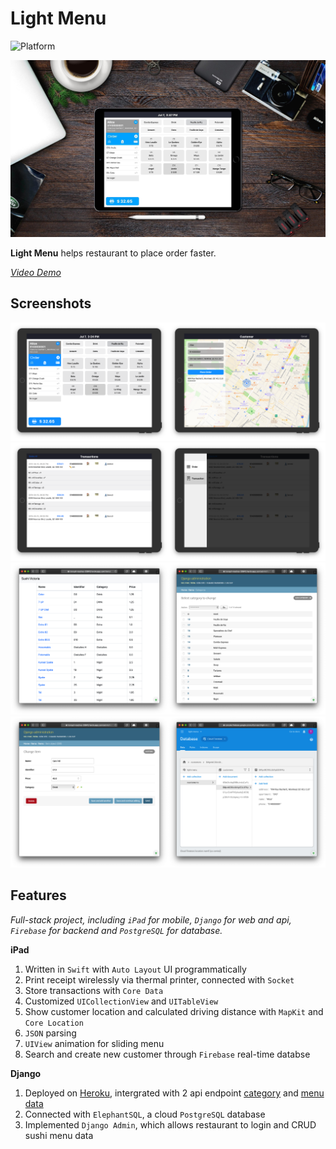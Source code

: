 # Light Menu

![Platform](https://img.shields.io/badge/Platform-iOS-green.svg)

![preview](/asset/light-menu/light_menu_preview.jpg)

**Light Menu** helps restaurant to place order faster.

_[Video Demo](https://vimeo.com/336508045)_

## Screenshots

<img src="../asset/light-menu/home.png" width="50%"><img src="../asset/light-menu/search_customer.png" width="50%"><img src="../asset/light-menu/transactions.png" width="50%"><img src="../asset/light-menu/menu.png" width="50%"><img src="../asset/light-menu/django_main_list.png" width="50%"><img src="../asset/light-menu/django_sushi_list.png" width="50%"><img src="../asset/light-menu/django_edit_sushi.png" width="50%"><img src="../asset/light-menu/firebase_database.png" width="50%">

## Features

_Full-stack project, including `iPad` for mobile, `Django` for web and api, `Firebase` for backend and `PostgreSQL` for database._

**iPad**

1. Written in `Swift` with `Auto Layout` UI programmatically
2. Print receipt wirelessly via thermal printer, connected with `Socket`
3. Store transactions with `Core Data`
4. Customized `UICollectionView` and `UITableView`
5. Show customer location and calculated driving distance with `MapKit` and `Core Location`
6. `JSON` parsing
7. `UIView` animation for sliding menu
8. Search and create new customer through `Firebase` real-time databse

**Django**

1. Deployed on [Heroku](https://tranquil-reaches-33843.herokuapp.com), intergrated with 2 api endpoint [category](https://tranquil-reaches-33843.herokuapp.com/api/category/) and [menu data](https://tranquil-reaches-33843.herokuapp.com/api/items/)
2. Connected with `ElephantSQL`, a cloud `PostgreSQL` database
3. Implemented `Django Admin`, which allows restaurant to login and CRUD sushi menu data
